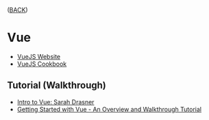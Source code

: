 ([BACK](https://github.com/bob-fornal/frontend-resources/blob/master/README.md))
# Vue
* [VueJS Website](https://vuejs.org/)
* [VueJS Cookbook](https://vuejs.org/v2/cookbook/)

## Tutorial (Walkthrough)
* [Intro to Vue: Sarah Drasner](https://css-tricks.com/intro-to-vue-1-rendering-directives-events/)
* [Getting Started with Vue - An Overview and Walkthrough Tutorial](https://www.taniarascia.com/getting-started-with-vue/)
